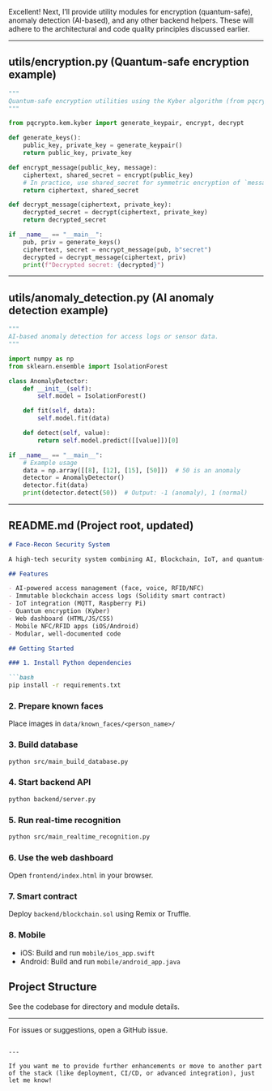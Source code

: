 Excellent! Next, I’ll provide utility modules for encryption (quantum-safe), anomaly detection (AI-based), and any other backend helpers. These will adhere to the architectural and code quality principles discussed earlier.

---

## utils/encryption.py (Quantum-safe encryption example)

```python
"""
Quantum-safe encryption utilities using the Kyber algorithm (from pqcrypto).
"""

from pqcrypto.kem.kyber import generate_keypair, encrypt, decrypt

def generate_keys():
    public_key, private_key = generate_keypair()
    return public_key, private_key

def encrypt_message(public_key, message):
    ciphertext, shared_secret = encrypt(public_key)
    # In practice, use shared_secret for symmetric encryption of `message`
    return ciphertext, shared_secret

def decrypt_message(ciphertext, private_key):
    decrypted_secret = decrypt(ciphertext, private_key)
    return decrypted_secret

if __name__ == "__main__":
    pub, priv = generate_keys()
    ciphertext, secret = encrypt_message(pub, b"secret")
    decrypted = decrypt_message(ciphertext, priv)
    print(f"Decrypted secret: {decrypted}")
```

---

## utils/anomaly_detection.py (AI anomaly detection example)

```python
"""
AI-based anomaly detection for access logs or sensor data.
"""

import numpy as np
from sklearn.ensemble import IsolationForest

class AnomalyDetector:
    def __init__(self):
        self.model = IsolationForest()

    def fit(self, data):
        self.model.fit(data)

    def detect(self, value):
        return self.model.predict([[value]])[0]

if __name__ == "__main__":
    # Example usage
    data = np.array([[8], [12], [15], [50]])  # 50 is an anomaly
    detector = AnomalyDetector()
    detector.fit(data)
    print(detector.detect(50))  # Output: -1 (anomaly), 1 (normal)
```

---

## README.md (Project root, updated)

```markdown
# Face-Recon Security System

A high-tech security system combining AI, Blockchain, IoT, and quantum-safe encryption.

## Features

- AI-powered access management (face, voice, RFID/NFC)
- Immutable blockchain access logs (Solidity smart contract)
- IoT integration (MQTT, Raspberry Pi)
- Quantum encryption (Kyber)
- Web dashboard (HTML/JS/CSS)
- Mobile NFC/RFID apps (iOS/Android)
- Modular, well-documented code

## Getting Started

### 1. Install Python dependencies

```bash
pip install -r requirements.txt
```
### 2. Prepare known faces

Place images in `data/known_faces/<person_name>/`

### 3. Build database

```bash
python src/main_build_database.py
```

### 4. Start backend API

```bash
python backend/server.py
```

### 5. Run real-time recognition

```bash
python src/main_realtime_recognition.py
```

### 6. Use the web dashboard

Open `frontend/index.html` in your browser.

### 7. Smart contract

Deploy `backend/blockchain.sol` using Remix or Truffle.

### 8. Mobile

- iOS: Build and run `mobile/ios_app.swift`
- Android: Build and run `mobile/android_app.java`

## Project Structure

See the codebase for directory and module details.

---

For issues or suggestions, open a GitHub issue.
```

---

If you want me to provide further enhancements or move to another part of the stack (like deployment, CI/CD, or advanced integration), just let me know!
